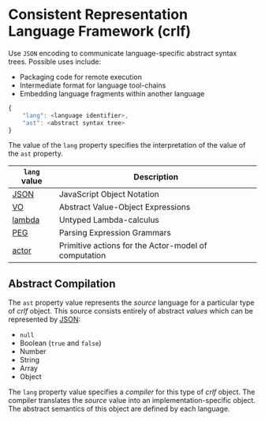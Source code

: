 # Consistent Representation Language Framework (crlf)

Use `JSON` encoding to communicate language-specific abstract syntax trees. Possible uses include:

* Packaging code for remote execution
* Intermediate format for language tool-chains
* Embedding language fragments within another language

```javascript
{
    "lang": <language identifier>,
    "ast": <abstract syntax tree>
}
```

The value of the `lang` property specifies the interpretation of the value of the `ast` property.

`lang` value | Description
-------------|------------
[JSON](JSON.md) | JavaScript Object Notation
[VO](VO.md) | Abstract Value-Object Expressions
[lambda](lambda.md) | Untyped Lambda-calculus
[PEG](PEG.md) | Parsing Expression Grammars
[actor](actor.md) | Primitive actions for the Actor-model of computation

## Abstract Compilation

The `ast` property value represents the _source_ language for a particular type of _crlf_ object. This source consists entirely of abstract _values_ which can be represented by [JSON](JSON.md):

  * `null`
  * Boolean (`true` and `false`)
  * Number
  * String
  * Array
  * Object

The `lang` property value specifies a _compiler_ for this type of _crlf_ object. The compiler translates the _source_ value into an implementation-specific object. The abstract semantics of this object are defined by each language.
